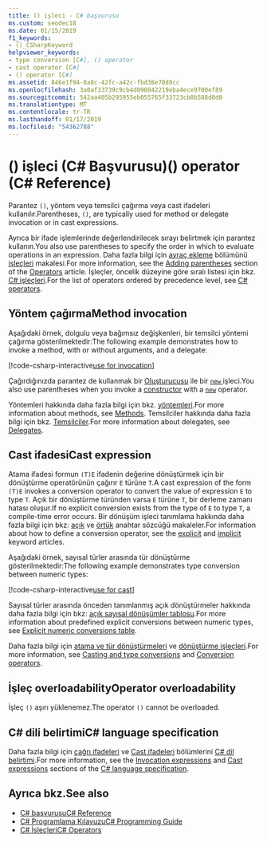 ```yaml
---
title: () işleci - C# başvurusu
ms.custom: seodec18
ms.date: 01/15/2019
f1_keywords:
- ()_CSharpKeyword
helpviewer_keywords:
- type conversion [C#], () operator
- cast operator [C#]
- () operator [C#]
ms.assetid: 846e1f94-8a8c-42fc-a42c-fbd38e70d8cc
ms.openlocfilehash: 3a0af33739c9cb4d090842219eba4ece9700ef89
ms.sourcegitcommit: 542aa405b295955eb055765f33723cb8b588d0d0
ms.translationtype: MT
ms.contentlocale: tr-TR
ms.lasthandoff: 01/17/2019
ms.locfileid: "54362788"
---
```

# <a name="-operator-c-reference"></a><span data-ttu-id="20035-102">() işleci (C# Başvurusu)</span><span class="sxs-lookup"><span data-stu-id="20035-102">() operator (C# Reference)</span></span>

<span data-ttu-id="20035-103">Parantez `()`, yöntem veya temsilci çağırma veya cast ifadeleri kullanılır.</span><span class="sxs-lookup"><span data-stu-id="20035-103">Parentheses, `()`, are typically used for method or delegate invocation or in cast expressions.</span></span>

<span data-ttu-id="20035-104">Ayrıca bir ifade işlemlerinde değerlendirilecek sırayı belirtmek için parantez kullanın.</span><span class="sxs-lookup"><span data-stu-id="20035-104">You also use parentheses to specify the order in which to evaluate operations in an expression.</span></span> <span data-ttu-id="20035-105">Daha fazla bilgi için [ayraç ekleme](../../programming-guide/statements-expressions-operators/operators.md#adding-parentheses) bölümünü [işleçleri](../../programming-guide/statements-expressions-operators/operators.md) makalesi.</span><span class="sxs-lookup"><span data-stu-id="20035-105">For more information, see the [Adding parentheses](../../programming-guide/statements-expressions-operators/operators.md#adding-parentheses) section of the [Operators](../../programming-guide/statements-expressions-operators/operators.md) article.</span></span> <span data-ttu-id="20035-106">İşleçler, öncelik düzeyine göre sıralı listesi için bkz. [ C# işleçleri](index.md).</span><span class="sxs-lookup"><span data-stu-id="20035-106">For the list of operators ordered by precedence level, see [C# operators](index.md).</span></span>

## <a name="method-invocation"></a><span data-ttu-id="20035-107">Yöntem çağırma</span><span class="sxs-lookup"><span data-stu-id="20035-107">Method invocation</span></span>

<span data-ttu-id="20035-108">Aşağıdaki örnek, dolgulu veya bağımsız değişkenleri, bir temsilci yöntemi çağırma gösterilmektedir:</span><span class="sxs-lookup"><span data-stu-id="20035-108">The following example demonstrates how to invoke a method, with or without arguments, and a delegate:</span></span>

[!code-csharp-interactive[use for invocation](~/samples/snippets/csharp/language-reference/operators/InvocationOperatorExamples.cs#Invocation)]

<span data-ttu-id="20035-109">Çağırdığınızda parantez de kullanmak bir [Oluşturucusu](../../programming-guide/classes-and-structs/constructors.md) ile bir [ `new` ](../keywords/new-operator.md) işleci.</span><span class="sxs-lookup"><span data-stu-id="20035-109">You also use parentheses when you invoke a [constructor](../../programming-guide/classes-and-structs/constructors.md) with a [`new`](../keywords/new-operator.md) operator.</span></span>

<span data-ttu-id="20035-110">Yöntemleri hakkında daha fazla bilgi için bkz. [yöntemleri](../../programming-guide/classes-and-structs/methods.md).</span><span class="sxs-lookup"><span data-stu-id="20035-110">For more information about methods, see [Methods](../../programming-guide/classes-and-structs/methods.md).</span></span> <span data-ttu-id="20035-111">Temsilciler hakkında daha fazla bilgi için bkz. [Temsilciler](../../programming-guide/delegates/index.md).</span><span class="sxs-lookup"><span data-stu-id="20035-111">For more information about delegates, see [Delegates](../../programming-guide/delegates/index.md).</span></span>

## <a name="cast-expression"></a><span data-ttu-id="20035-112">Cast ifadesi</span><span class="sxs-lookup"><span data-stu-id="20035-112">Cast expression</span></span>

<span data-ttu-id="20035-113">Atama ifadesi formun `(T)E` ifadenin değerine dönüştürmek için bir dönüştürme operatörünün çağırır `E` türüne `T`.</span><span class="sxs-lookup"><span data-stu-id="20035-113">A cast expression of the form `(T)E` invokes a conversion operator to convert the value of expression `E` to type `T`.</span></span> <span data-ttu-id="20035-114">Açık bir dönüştürme türünden varsa `E` türüne `T`, bir derleme zamanı hatası oluşur.</span><span class="sxs-lookup"><span data-stu-id="20035-114">If no explicit conversion exists from the type of `E` to type `T`, a compile-time error occurs.</span></span> <span data-ttu-id="20035-115">Bir dönüşüm işleci tanımlama hakkında daha fazla bilgi için bkz: [açık](../keywords/explicit.md) ve [örtük](../keywords/implicit.md) anahtar sözcüğü makaleler.</span><span class="sxs-lookup"><span data-stu-id="20035-115">For information about how to define a conversion operator, see the [explicit](../keywords/explicit.md) and [implicit](../keywords/implicit.md) keyword articles.</span></span>

<span data-ttu-id="20035-116">Aşağıdaki örnek, sayısal türler arasında tür dönüştürme gösterilmektedir:</span><span class="sxs-lookup"><span data-stu-id="20035-116">The following example demonstrates type conversion between numeric types:</span></span>

[!code-csharp-interactive[use for cast](~/samples/snippets/csharp/language-reference/operators/InvocationOperatorExamples.cs#Cast)]

<span data-ttu-id="20035-117">Sayısal türler arasında önceden tanımlanmış açık dönüştürmeler hakkında daha fazla bilgi için bkz: [açık sayısal dönüşümler tablosu](../keywords/explicit-numeric-conversions-table.md).</span><span class="sxs-lookup"><span data-stu-id="20035-117">For more information about predefined explicit conversions between numeric types, see [Explicit numeric conversions table](../keywords/explicit-numeric-conversions-table.md).</span></span>

<span data-ttu-id="20035-118">Daha fazla bilgi için [atama ve tür dönüştürmeleri](../../programming-guide/types/casting-and-type-conversions.md) ve [dönüştürme işleçleri](../../programming-guide/statements-expressions-operators/conversion-operators.md).</span><span class="sxs-lookup"><span data-stu-id="20035-118">For more information, see [Casting and type conversions](../../programming-guide/types/casting-and-type-conversions.md) and [Conversion operators](../../programming-guide/statements-expressions-operators/conversion-operators.md).</span></span>

## <a name="operator-overloadability"></a><span data-ttu-id="20035-119">İşleç overloadability</span><span class="sxs-lookup"><span data-stu-id="20035-119">Operator overloadability</span></span>

<span data-ttu-id="20035-120">İşleç `()` aşırı yüklenemez.</span><span class="sxs-lookup"><span data-stu-id="20035-120">The operator `()` cannot be overloaded.</span></span>

## <a name="c-language-specification"></a><span data-ttu-id="20035-121">C# dili belirtimi</span><span class="sxs-lookup"><span data-stu-id="20035-121">C# language specification</span></span>

<span data-ttu-id="20035-122">Daha fazla bilgi için [çağrı ifadeleri](~/_csharplang/spec/expressions.md#invocation-expressions) ve [Cast ifadeleri](~/_csharplang/spec/expressions.md#cast-expressions) bölümlerini [ C# dil belirtimi](../language-specification/index.md).</span><span class="sxs-lookup"><span data-stu-id="20035-122">For more information, see the [Invocation expressions](~/_csharplang/spec/expressions.md#invocation-expressions) and [Cast expressions](~/_csharplang/spec/expressions.md#cast-expressions) sections of the [C# language specification](../language-specification/index.md).</span></span>

## <a name="see-also"></a><span data-ttu-id="20035-123">Ayrıca bkz.</span><span class="sxs-lookup"><span data-stu-id="20035-123">See also</span></span>

- [<span data-ttu-id="20035-124">C# başvurusu</span><span class="sxs-lookup"><span data-stu-id="20035-124">C# Reference</span></span>](../index.md)
- [<span data-ttu-id="20035-125">C# Programlama Kılavuzu</span><span class="sxs-lookup"><span data-stu-id="20035-125">C# Programming Guide</span></span>](../../programming-guide/index.md)
- [<span data-ttu-id="20035-126">C# İşleçleri</span><span class="sxs-lookup"><span data-stu-id="20035-126">C# Operators</span></span>](index.md)
